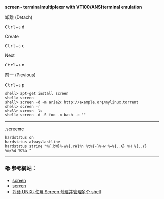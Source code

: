 
**screen - terminal multiplexer with VT100/ANSI terminal emulation**

卸離 (Detach)

<kbd>Ctrl</kbd>+<kbd>a</kbd> <kbd>d</kbd>

Create

<kbd>Ctrl</kbd>+<kbd>a</kbd> <kbd>c</kbd>

Next

<kbd>Ctrl</kbd>+<kbd>a</kbd> <kbd>n</kbd>

前一 (Previous)

<kbd>Ctrl</kbd>+<kbd>a</kbd> <kbd>p</kbd>


```console
shell> apt-get install screen
shell> screen
shell> screen -d -m aria2c http://example.org/mylinux.torrent
shell> screen -r
shell> screen -ls
shell> screen -d -S foo -m bash -c ""

```

---

.screenrc

```
hardstatus on
hardstatus alwayslastline
hardstatus string "%{.bW}%-w%{.rW}%n %t%{-}%+w %=%{..G} %H %{..Y} %m/%d %C%a "
```
---

### :books: 參考網站：
- [screen](https://www.gnu.org/software/screen/)
- [screen](https://www.gnu.org/software/screen/manual/screen.html)
- [对话 UNIX: 使用 Screen 创建并管理多个 shell](https://www.ibm.com/developerworks/cn/aix/library/au-gnu_screen/)
